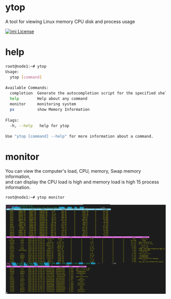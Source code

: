 # ytop
A tool for viewing Linux memory CPU disk and process usage

[![imi License](https://img.shields.io/badge/license-AGPLv3-brightgreen.svg)](https://github.com/xuejiazhi/ytop/blob/main/LICENSE)

# help
```bash
root@node1:~# ytop
Usage:
  ytop [command]

Available Commands:
  completion  Generate the autocompletion script for the specified shell
  help        Help about any command
  monitor     monitoring system
  ps          show Memory Information

Flags:
  -h, --help   help for ytop

Use "ytop [command] --help" for more information about a command.
```

# monitor
 You can view the computer's load, CPU, memory, Swap memory information,  
 and can display the CPU load is high and memory load is high 15 process information.
```bash
root@node1:~# ytop monitor
```
![Image text](https://github.com/xuejiazhi/ytop/blob/main/img/monitor.png)

